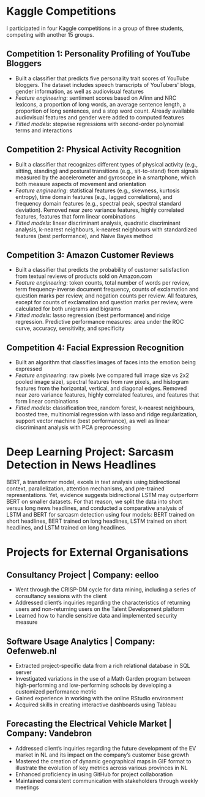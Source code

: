 # Kaggle Competitions
I participated in four Kaggle competitions in a group of three students, competing with another 15 groups.

## Competition 1: Personality Profiling of YouTube Bloggers
- Built a classifier that predicts five personality trait scores of YouTube bloggers. The dataset includes speech transcripts of YouTubers' blogs, gender information, as well as audiovisual features
- *Feature engineering*: sentiment scores based on Afinn and NRC lexicons, a proportion of long words, an average sentence length, a proportion of long sentences, and a stop word count. Already available audiovisual features and gender were added to computed features
- *Fitted models*: stepwise regressions with second-order polynomial terms and interactions

## Competition 2: Physical Activity Recognition
- Built a classifier that recognizes different types of physical activity (e.g., sitting, standing) and postural transitions (e.g., sit-to-stand) from signals measured by the accelerometer and gyroscope in a smartphone, which both measure aspects of movement and orientation
- *Feature engineering*: statistical features (e.g., skewness, kurtosis entropy), time domain features (e.g., lagged correlations), and frequency domain features (e.g., spectral peak, spectral standard deviation). Removed near zero variance features, highly correlated features, features that form linear combinations
- *Fitted models*: linear discriminant analysis, quadratic discriminant analysis, k-nearest neighbours, k-nearest neighbours with standardized features (best performance), and Naive Bayes method

## Competition 3: Amazon Customer Reviews
- Built a classifier that predicts the probability of customer satisfaction from textual reviews of products sold on Amazon.com
- *Feature engineering*: token counts, total number of words per review, term frequency-inverse document frequency, counts of exclamation and question marks per review, and negation counts per review. All features, except for counts of exclamation and question marks per review, were calculated for both unigrams and bigrams
- *Fitted models*: lasso regression (best performance) and ridge regression. Predictive performance measures: area under the ROC curve, accuracy, sensitivity, and specificity

## Competition 4: Facial Expression Recognition
- Built an algorithm that classifies images of faces into the emotion being expressed
- *Feature engineering*: raw pixels (we compared full image size vs 2x2 pooled image size), spectral features from raw pixels, and histogram features from the horizontal, vertical, and diagonal edges. Removed near zero variance features, highly correlated features, and features that form linear combinations
- *Fitted models*: classification tree, random forest, k-nearest neighbours, boosted tree, multinomial regression with lasso and ridge regularization, support vector machine (best performance), as well as linear discriminant analysis with PCA preprocessing

# Deep Learning Project: Sarcasm Detection in News Headlines
BERT, a transformer model, excels in text analysis using bidirectional context, parallelization, attention mechanisms, and pre-trained representations. Yet, evidence suggests bidirectional LSTM may outperform BERT on smaller datasets. For that reason, we split the data into short versus long news headlines, and conducted a comparative analysis of LSTM and BERT for sarcasm detection using four models: BERT trained on short headlines, BERT trained on long headlines, LSTM trained on short headlines, and LSTM trained on long headlines.

# Projects for External Organisations
## Consultancy Project | Company: eelloo 
- Went through the CRISP-DM cycle for data mining, including a series of consultancy sessions with the client 
- Addressed client’s inquiries regarding the characteristics of returning users and non-returning users on the Talent Development platform 
- Learned how to handle sensitive data and implemented security measure

## Software Usage Analytics | Company: Oefenweb.nl 
- Extracted project-specific data from a rich relational database in SQL server
- Investigated variations in the use of a Math Garden program between high-performing and low-performing schools by developing a customized performance metric  
- Gained experience in working with the online RStudio environment 
- Acquired skills in creating interactive dashboards using Tableau

## Forecasting the Electrical Vehicle Market | Company: Vandebron 
- Addressed client’s inquiries regarding the future development of the EV market in NL and its impact on the company’s customer base growth  
- Mastered the creation of dynamic geographical maps in GIF format to illustrate the evolution of key metrics across various provinces in NL 
- Enhanced proficiency in using GitHub for project collaboration 
- Maintained consistent communication with stakeholders through weekly meetings   
